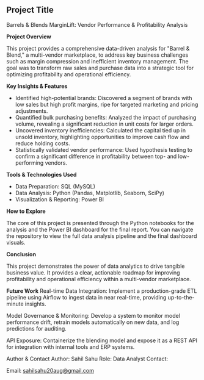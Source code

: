 ## Project Title
Barrels & Blends MarginLift: Vendor Performance & Profitability Analysis

**Project Overview**

This project provides a comprehensive data-driven analysis for "Barrel & Blend," a multi-vendor marketplace, to address key business challenges such as margin compression and inefficient inventory management. The goal was to transform raw sales and purchase data into a strategic tool for optimizing profitability and operational efficiency.

**Key Insights & Features**

- Identified high-potential brands: Discovered a segment of brands with low sales but high profit margins, ripe for targeted marketing and pricing adjustments.
- Quantified bulk purchasing benefits: Analyzed the impact of purchasing volume, revealing a significant reduction in unit costs for larger orders.
- Uncovered inventory inefficiencies: Calculated the capital tied up in unsold inventory, highlighting opportunities to improve cash flow and reduce holding costs.
- Statistically validated vendor performance: Used hypothesis testing to confirm a significant difference in profitability between top- and low-performing vendors.

**Tools & Technologies Used**

- Data Preparation: SQL (MySQL)
- Data Analysis: Python (Pandas, Matplotlib, Seaborn, SciPy)
- Visualization & Reporting: Power BI

**How to Explore**

The core of this project is presented through the Python notebooks for the analysis and the Power BI dashboard for the final report. You can navigate the repository to view the full data analysis pipeline and the final dashboard visuals.

**Conclusion**

This project demonstrates the power of data analytics to drive tangible business value. It provides a clear, actionable roadmap for improving profitability and operational efficiency within a multi-vendor marketplace.

**Future Work**
Real-time Data Integration: Implement a production-grade ETL pipeline using Airflow to ingest data in near real-time, providing up-to-the-minute insights.

Model Governance & Monitoring: Develop a system to monitor model performance drift, retrain models automatically on new data, and log predictions for auditing.

API Exposure: Containerize the blending model and expose it as a REST API for integration with internal tools and ERP systems.

Author & Contact
Author: Sahil Sahu
Role: Data Analyst
Contact:

Email: sahilsahu20aug@gmail.com
